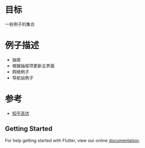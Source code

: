 # 目标

一些例子的集合

# 例子描述

- 抽屉
- 根据抽屉项更新主界面
- 网络例子
- 导航站例子


# 参考
- [知乎高仿](https://github.com/HackSoul/zhihu-flutter.git)


## Getting Started

For help getting started with Flutter, view our online
[documentation](https://flutter.io/).
